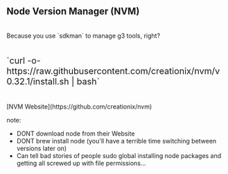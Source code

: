 ## Node Version Manager (NVM)
<br/>
Because you use `sdkman` to manage g3 tools, right?
<br/>
<br/>
<p style="font-size: 20px">
`curl -o- https://raw.githubusercontent.com/creationix/nvm/v0.32.1/install.sh | bash`
</p>
<br/>
[NVM Website](https://github.com/creationix/nvm)

note:
- DONT download node from their Website
- DONT brew install node (you'll have a terrible time switching between versions later on)
- Can tell bad stories of people sudo global installing node packages and getting all screwed up with file permissions...
